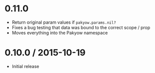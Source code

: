 # 0.11.0

  * Return original param values if `pakyow.params.nil?`
  * Fixes a bug testing that data was bound to the correct scope / prop
  * Moves everything into the Pakyow namespace

# 0.10.0 / 2015-10-19

  * Initial release
